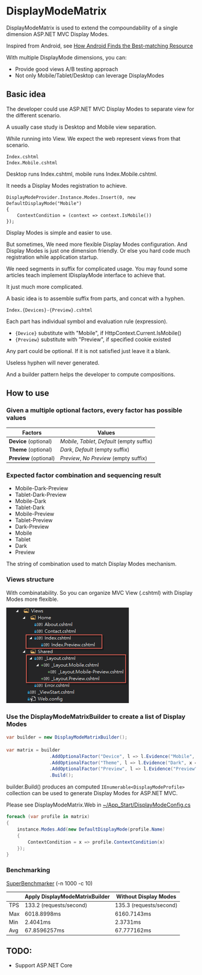 # DisplayModeMatrix

DisplayModeMatrix is used to extend the compoundability of a single dimension ASP.NET MVC Display Modes.

Inspired from Android, see [How Android Finds the Best-matching Resource](https://developer.android.com/guide/topics/resources/providing-resources.html#BestMatch)

With multiple DisplayMode dimensions, you can:

- Provide good views A/B testing approach 
- Not only Mobile/Tablet/Desktop can leverage DisplayModes

## Basic idea

The developer could use ASP.NET MVC Display Modes to separate view for the different scenario.

A usually case study is Desktop and Mobile view separation.

While running into View. We expect the web represent views from that scenario. 

```
Index.cshtml  
Index.Mobile.cshtml  
```

Desktop runs Index.cshtml, mobile runs Index.Mobile.cshtml.

It needs a Display Modes registration to achieve.

```
DisplayModeProvider.Instance.Modes.Insert(0, new DefaultDisplayMode("Mobile")
{
    ContextCondition = (context => context.IsMobile())    
});
```

Display Modes is simple and easier to use.

But sometimes, We need more flexible Display Modes configuration. And Display Modes is just one dimension friendly. Or else you hard code much registration while application startup.

We need segments in suffix for complicated usage. You may found some articles teach implement IDisplayMode interface to achieve that.

It just much more complicated.

A basic idea is to assemble suffix from parts, and concat with a hyphen.

```
Index.{Devices}-{Preview}.cshtml
```

Each part has individual symbol and evaluation rule (expression).

- `{Device}` substitute with "Mobile", if HttpContext.Current.IsMobile()  
- `{Preview}` substitute with "Preview", if specified cookie existed  

Any part could be optional. If it is not satisfied just leave it a blank.

Useless hyphen will never generated.

And a builder pattern helps the developer to compute compositions.

## How to use

### Given a multiple optional factors, every factor has possible values

|         Factors         |                       Values                      |
|-------------------------|---------------------------------------------------|
| **Device** (optional)   | *Mobile*, *Tablet*, *Default* (empty suffix)      |
| **Theme** (optional)    | *Dark*, *Default* (empty suffix)                  |
| **Preview** (optional)  | *Preview*, *No Preview* (empty suffix)            |

### Expected factor combination and sequencing result

- Mobile-Dark-Preview
- Tablet-Dark-Preview
- Mobile-Dark
- Tablet-Dark
- Mobile-Preview
- Tablet-Preview
- Dark-Preview
- Mobile
- Tablet
- Dark
- Preview

The string of combination used to match Display Modes mechanism.

### Views structure

With combinatability. So you can organize MVC View (.cshtml) with Display Modes more flexible.

![Views structure](screenshot/views-structure.png)

### Use the DisplayModeMatrixBuilder to create a list of Display Modes

```csharp
var builder = new DisplayModeMatrixBuilder();

var matrix = builder
                .AddOptionalFactor("Device", l => l.Evidence("Mobile", x => IsMobile(x)).Evidence("Tablet", x => IsTablet(x)))
                .AddOptionalFactor("Theme", l => l.Evidence("Dark", x => CurrentTheme(x) == "dark"))
                .AddOptionalFactor("Preview", l => l.Evidence("Preview", x => IsPreview(x)))
                .Build();
```

builder.Build() produces an computed `IEnumerable<DisplayModeProfile>` collection can be used to generate Display Modes for ASP.NET MVC. 

Please see DisplayModeMatrix.Web in [~/App_Start/DisplayModeConfig.cs](DisplayModeMatrix.Web/App_Start/DisplayModeConfig.cs)

```csharp
foreach (var profile in matrix)
{
    instance.Modes.Add(new DefaultDisplayMode(profile.Name)
    {
        ContextCondition = x => profile.ContextCondition(x)
    });
}
```

### Benchmarking

[SuperBenchmarker](https://github.com/aliostad/SuperBenchmarker) (-n 1000 -c 10)

|                     | Apply DisplayModeMatrixBuilder |     Without Display Modes     |
|---------------------|--------------------------------|-------------------------------|
| TPS                 | 133.2 (requests/second)        | 135.3 (requests/second)       |
| Max                 | 6018.8998ms                    | 6160.7143ms                   |
| Min                 | 2.4041ms                       | 2.3731ms                      |
| Avg                 | 67.8596257ms                   | 67.777162ms                   |

## TODO:

- Support ASP.NET Core 
